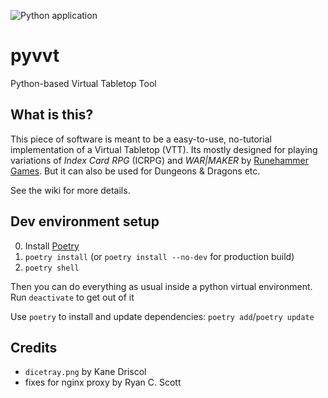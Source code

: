 ![Python application](https://github.com/cgloeckner/pyvtt/workflows/Python%20application/badge.svg?branch=master)

# pyvvt
Python-based Virtual Tabletop Tool

## What is this?

This piece of software is meant to be a easy-to-use, no-tutorial implementation of a Virtual Tabletop (VTT). Its mostly designed for playing variations of _Index Card RPG_ (ICRPG) and _WAR|MAKER_ by [Runehammer Games](http://runehammer.online). But it can also be used for Dungeons & Dragons etc.

See the wiki for more details.

## Dev environment setup

0. Install [Poetry](https://python-poetry.org)
1. `poetry install` (or `poetry install --no-dev` for production build)
2. `poetry shell`

Then you can do everything as usual inside a python virtual environment. Run `deactivate` to get out of it

Use `poetry` to install and update dependencies: `poetry add`/`poetry update`

## Credits

- `dicetray.png` by Kane Driscol
- fixes for nginx proxy by Ryan C. Scott
